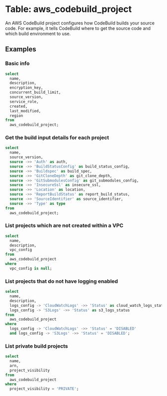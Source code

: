 # Table: aws_codebuild_project

An AWS CodeBuild project configures how CodeBuild builds your source code. For example, it tells CodeBuild where to get the source code and which build environment to use.

## Examples

### Basic info

```sql
select
  name,
  description,
  encryption_key,
  concurrent_build_limit,
  source_version,
  service_role,
  created,
  last_modified,
  region
from
  aws_codebuild_project;
```


### Get the build input details for each project

```sql
select
  name,
  source_version,
  source ->> 'Auth' as auth,
  source ->> 'BuildStatusConfig' as build_status_config,
  source ->> 'Buildspec' as build_spec,
  source ->> 'GitCloneDepth' as git_clone_depth,
  source ->> 'GitSubmodulesConfig' as git_submodules_config,
  source ->> 'InsecureSsl' as insecure_ssl,
  source ->> 'Location' as location,
  source ->> 'ReportBuildStatus' as report_build_status,
  source ->> 'SourceIdentifier' as source_identifier,
  source ->> 'Type' as type
from
  aws_codebuild_project;
```


### List projects which are not created within a VPC

```sql
select
  name,
  description,
  vpc_config
from
  aws_codebuild_project
where
  vpc_config is null;
```


### List projects that do not have logging enabled

```sql
select
  name,
  description,
  logs_config -> 'CloudWatchLogs' ->> 'Status' as cloud_watch_logs_status,
  logs_config -> 'S3Logs' ->> 'Status' as s3_logs_status
from
  aws_codebuild_project
where
  logs_config -> 'CloudWatchLogs' ->> 'Status' = 'DISABLED'
  and logs_config -> 'S3Logs' ->> 'Status' = 'DISABLED';
```

### List private build projects

```sql
select
  name,
  arn,
  project_visibility
from
  aws_codebuild_project
where
  project_visibility = 'PRIVATE';
```
